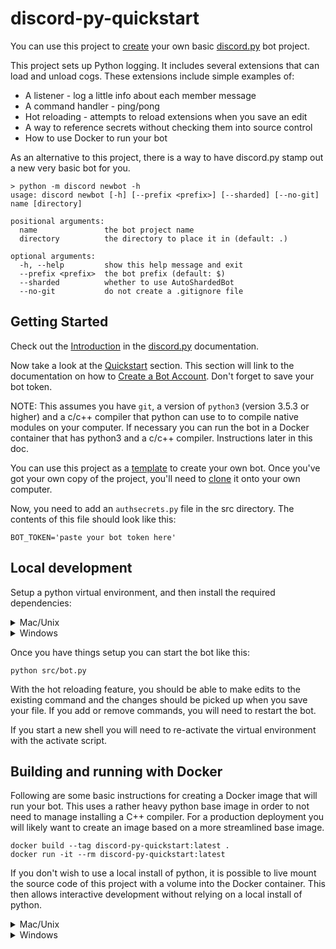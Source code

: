 # discord-py-quickstart

You can use this project to [create][template] your own basic
[discord.py][discord.py] bot project.

This project sets up Python logging. It includes several extensions that can
load and unload cogs. These extensions include simple examples of:

* A listener - log a little info about each member message
* A command handler - ping/pong
* Hot reloading - attempts to reload extensions when you save an edit
* A way to reference secrets without checking them into source control
* How to use Docker to run your bot

As an alternative to this project, there is a way to have discord.py stamp out a new
very basic bot for you.

```shell
> python -m discord newbot -h
usage: discord newbot [-h] [--prefix <prefix>] [--sharded] [--no-git] name [directory]

positional arguments:
  name               the bot project name
  directory          the directory to place it in (default: .)

optional arguments:
  -h, --help         show this help message and exit
  --prefix <prefix>  the bot prefix (default: $)
  --sharded          whether to use AutoShardedBot
  --no-git           do not create a .gitignore file
```

## Getting Started

Check out the [Introduction][intro] in the [discord.py][discord.py] documentation.

Now take a look at the [Quickstart][quickstart] section. This section will link to the
documentation on how to [Create a Bot Account][create-account]. Don't forget to save
your bot token.

NOTE: This assumes you have `git`, a version of `python3` (version 3.5.3 or higher)
and a c/c++ compiler that python can use to to compile native modules on your
computer. If necessary you can run the bot in a Docker container that has python3
and a c/c++ compiler. Instructions later in this doc.

You can use this project as a [template][template] to create your own bot. Once you've
got your own copy of the project, you'll need to [clone][clone] it onto your own
computer.

Now, you need to add an `authsecrets.py` file in the src directory. The contents of
this file should look like this:

```
BOT_TOKEN='paste your bot token here'
```

## Local development

Setup a python virtual environment, and then install the required dependencies:

<details>
<summary>Mac/Unix</summary>

```shell
python3 -m venv .env
source .env/Scripts/activate
pip install -r requirements.txt
```

</details>

<details>
<summary>Windows</summary>

```shell
python3 -m venv .env
.env/Scripts/activate.exe
pip install -r requirements.txt
```

</details>

Once you have things setup you can start the bot like this:

```shell
python src/bot.py
```

With the hot reloading feature, you should be able to make edits to
the existing command and the changes should be picked up when you
save your file. If you add or remove commands, you will need to
restart the bot.

If you start a new shell you will need to re-activate the virtual
environment with the activate script.

## Building and running with Docker

Following are some basic instructions for creating a Docker image that
will run your bot. This uses a rather heavy python base image in order
to not need to manage installing a C++ compiler. For a production
deployment you will likely want to create an image based on a more
streamlined base image.

```
docker build --tag discord-py-quickstart:latest .
docker run -it --rm discord-py-quickstart:latest
```

If you don't wish to use a local install of python, it is possible to
live mount the source code of this project with a volume into the
Docker container. This then allows interactive development without
relying on a local install of python.

<details>
<summary>Mac/Unix</summary>

```
docker run -it --rm -v $PWD/src:/usr/src/app discord-py-quickstart:latest
```

</details>

<details>
<summary>Windows</summary>

```
docker run -it --rm -v %CD%\src:/usr/src/app discord-py-quickstart:latest
```

There are some more official Docker images for discord.py [here]docker].

</summary>

[clone]: https://docs.github.com/en/free-pro-team@latest/github/creating-cloning-and-archiving-repositories/cloning-a-repository
[create-account]: https://discordpy.readthedocs.io/en/latest/discord.html#discord-intro
[discord.py]: https://discordpy.readthedocs.io/en/latest/index.html
[docker]: https://github.com/Gorialis/discord.py-docker
[intro]: https://discordpy.readthedocs.io/en/latest/intro.html
[quickstart]: https://discordpy.readthedocs.io/en/latest/quickstart.html
[template]: https://github.com/binduwavell/discord-py-quickstart/generate
